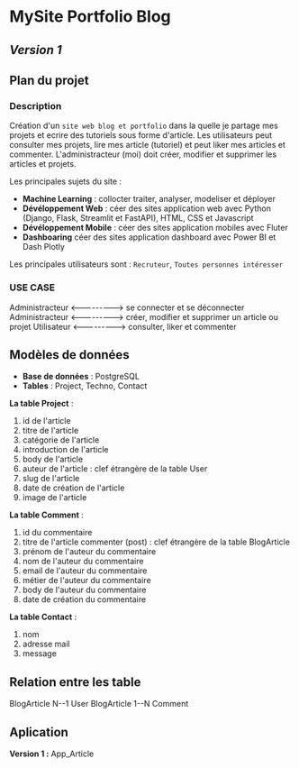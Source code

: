 # MySite Portfolio Blog

## *Version 1*

## Plan du projet

### Description

Création d'un `site web blog et portfolio` dans la quelle je partage mes projets et ecrire des tutoriels sous forme d'article. Les utilisateurs peut consulter mes projets, lire mes article (tutoriel) et peut liker mes articles et commenter. L'administracteur (moi) doit créer, modifier et supprimer les articles et projets.

Les principales sujets du site :

* **Machine Learning** : collocter traiter, analyser, modeliser et déployer
* **Dévéloppement Web** : céer des sites application web avec Python (Django, Flask, Streamlit et FastAPI), HTML, CSS et Javascript
* **Dévéloppement Mobile** : céer des sites application mobiles avec Fluter
* **Dashboaring** céer des sites application dashboard avec Power BI et Dash Plotly

Les principales utilisateurs sont : `Recruteur`, `Toutes personnes intéresser`

### USE CASE

Administracteur <---------> se connecter et se déconnecter
Administracteur <---------> créer, modifier et supprimer un article ou projet
Utilisateur <---------> consulter, liker et commenter

## Modèles de données

* **Base de données** : PostgreSQL
* **Tables** : Project, Techno, Contact

**La table Project** :

1. id de l'article
2. titre de l'article
3. catégorie de l'article
4. introduction de l'article
5. body de l'article
6. auteur de l'article : clef étrangère de la table User
7. slug de l'article
8. date de création de l'article
9. image de l'article

**La table Comment** :

1. id du commentaire
2. titre de l'article commenter (post) : clef étrangère de la table BlogArticle
3. prénom de l'auteur du commentaire
4. nom de l'auteur du commentaire
5. email de l'auteur du commentaire
6. métier de l'auteur du commentaire
7. body de l'auteur du commentaire
8. date de création du commentaire

**La table Contact** :

1. nom
2. adresse mail
3. message

## Relation entre les table

BlogArticle N--1 User
BlogArticle 1--N Comment  


## Aplication

**Version 1 :** App_Article
